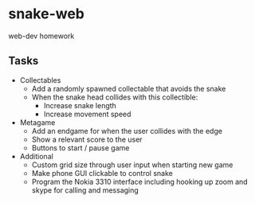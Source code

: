 # snake-web
web-dev homework

## Tasks
- Collectables
  - Add a randomly spawned collectable that avoids the snake
  - When the snake head collides with this collectible:
    - Increase snake length
    - Increase movement speed
- Metagame
  - Add an endgame for when the user collides with the edge
  - Show a relevant score to the user
  - Buttons to start / pause game
- Additional
  - Custom grid size through user input when starting new game
  - Make phone GUI clickable to control snake
  - Program the Nokia 3310 interface including hooking up zoom and skype for calling and messaging
